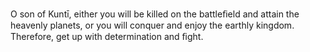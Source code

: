 O son of Kuntī, either you will be killed on the battleﬁeld and attain the heavenly planets, or you will conquer and enjoy the earthly kingdom. Therefore, get up with determination and ﬁght.
